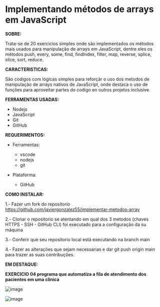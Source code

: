 # Implementando métodos de arrays em JavaScript 

**SOBRE:**

Trata-se de 20 exercicios simples onde são implementados os métodos mais usados para manipulação de arrays em JavaScript, dentre eles os métodos push, every, some, find, findIndex, filter, map, reverse, splice, slice, sort, reduce.

**CARACTERISTICAS:**

São codigos com lógicas simples para reforçãr o uso dos metodos de manipulação de arrays nativos de JavaScript, onde destaca o uso de funções para aproveitar partes do codigo en outros projetos inclusive. 

**FERRAMENTAS USADAS:**

* Nodejs
* JavaScript
* Git
* GitHub 

**REQUERIMENTOS:**

* Ferramentas:
  * vscode
  * nodejs
  * git

* Plataforma:
  * GitHub 

**COMO INSTALAR:**

1.- Fazer um fork do repositorio <https://github.com/javiergonzalez55/implementar-metodos-array>

2.- Clonar o repositorio se atentando em qual dos 3 metodos (chaves HTTPS - SSH - GitHub CLI) foi executado 
    para a configuração da su máquina

3.- Conferir que seu repositorio local está executando na branch main 

4.- Fazer as alterações que sejam necessarias e dar git push origin main para trazer as suas contribuções.

**EM DESTAQUE:**

**EXERCICIO 04 programa que automatiza a fila de atendimento dos pacientes em uma clinica**

![image](https://github.com/javiergonzalez55/implementar-metodos-array/assets/134230318/45a66f3e-6235-4f29-90a4-5cc3297e77ce)

![image](https://github.com/javiergonzalez55/implementar-metodos-array/assets/134230318/f64ca0e0-1b88-4947-a59c-384787ec4986)









